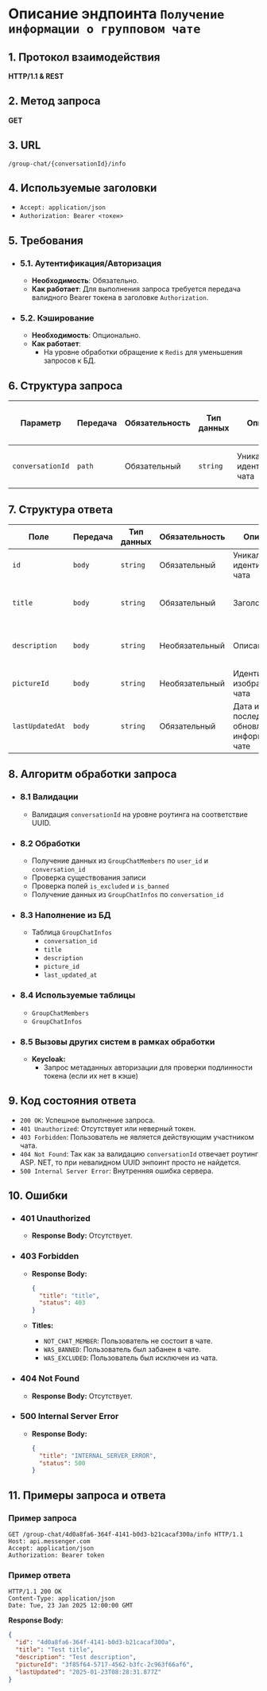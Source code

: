 # Описание эндпоинта `Получение информации о групповом чате`

## 1. Протокол взаимодействия  

**HTTP/1.1 & REST**  

## 2. Метод запроса  

**GET**  

## 3. URL  

`/group-chat/{conversationId}/info`  

## 4. Используемые заголовки  

- `Accept: application/json`  
- `Authorization: Bearer <токен>`  

## 5. Требования  

- ### 5.1. Аутентификация/Авторизация  

  - **Необходимость**: Обязательно.  
  - **Как работает**: Для выполнения запроса требуется передача валидного Bearer токена в заголовке `Authorization`.  

- ### 5.2. Кэширование  

  - **Необходимость**: Опционально.  
  - **Как работает**:  
    - На уровне обработки обращение к `Redis` для уменьшения запросов к БД. 
## 6. Структура запроса  

| **Параметр**     | **Передача** | **Обязательность** | **Тип данных** | **Описание**                  | **Условия валидации**     | **Значения по умолчанию / Допустимые значения** |
|----------------- |--------------|--------------------|----------------|-------------------------------|---------------------------|-------------------------------------------------|
| `conversationId` | `path`       | Обязательный       | `string`       | Уникальный идентификатор чата | Должен быть валидным UUID | Нет значения по умолчанию                       |

## 7. Структура ответа  

| **Поле**         | **Передача**   | **Тип данных** | **Обязательность** | **Описание**                                         | **Допустимые значения**             |
|------------------|----------------|----------------|--------------------|------------------------------------------------------|-------------------------------------|
| `id`             | `body`         | `string`       | Обязательный       | Уникальный идентификатор чата                        | Валидный UUID                       |
| `title`          | `body`         | `string`       | Обязательный       | Заголовок чата                                       | Строка длиной не более 100 символов |
| `description`    | `body`         | `string`       | Необязательный     | Описание чата                                        | Строка длиной не более 500 символов |
| `pictureId`      | `body`         | `string`       | Необязательный     | Идентификатор изображения чата                       | Валидный UUID                       |
| `lastUpdatedAt`  | `body`         | `string`       | Обязательный       | Дата и время последнего обновления информации о чате | Корректное значение даты и времени  |

## 8. Алгоритм обработки запроса

- ### 8.1 Валидации
  - Валидация `conversationId` на уровне роутинга на соответствие UUID.

- ### 8.2 Обработки
  - Получение данных из `GroupChatMembers` по `user_id` и `conversation_id`
  - Проверка существования записи
  - Проверка полей `is_excluded` и `is_banned`
  - Получение данных из `GroupChatInfos` по `conversation_id`

- ### 8.3 Наполнение из БД
  - Таблица `GroupChatInfos`
    - `conversation_id`
    - `title`
    - `description`
    - `picture_id`
    - `last_updated_at`

- ### 8.4 Используемые таблицы
  - `GroupChatMembers`
  - `GroupChatInfos`

- ### 8.5 Вызовы других систем в рамках обработки
  - **Keycloak:**
    - Запрос метаданных авторизации для проверки подлинности токена (если их нет в кэше)  

## 9. Код состояния ответа

- `200 OK`: Успешное выполнение запроса.
- `401 Unauthorized`: Отсутствует или неверный токен.
- `403 Forbidden`: Пользователь не является действующим участником чата.
- `404 Not Found`: Так как за валидацию `conversationId` отвечает роутинг ASP. NET, то при невалидном UUID энпоинт просто не найдется.
- `500 Internal Server Error`: Внутренняя ошибка сервера.

## 10. Ошибки
- ### 401 Unauthorized

  - **Response Body:** Отсутствует.

- ### 403 Forbidden

  - **Response Body:**
    ```json 
    {
      "title": "title",
      "status": 403
    }
    ```

  - **Titles:**
    - `NOT_CHAT_MEMBER`: Пользователь не состоит в чате.
    - `WAS_BANNED`: Пользователь был забанен в чате.
    - `WAS_EXCLUDED`: Пользователь был исключен из чата.

- ### 404 Not Found

  - **Response Body:** Отсутствует.

- ### 500 Internal Server Error

  - **Response Body:**
    ```json 
    {
      "title": "INTERNAL_SERVER_ERROR",
      "status": 500
    }
    ```

## 11. Примеры запроса и ответа

### Пример запроса

```http
GET /group-chat/4d0a8fa6-364f-4141-b0d3-b21cacaf300a/info HTTP/1.1  
Host: api.messenger.com  
Accept: application/json  
Authorization: Bearer token
```

### Пример ответа

```http
HTTP/1.1 200 OK  
Content-Type: application/json  
Date: Tue, 23 Jan 2025 12:00:00 GMT
```

**Response Body:**
```json
{
  "id": "4d0a8fa6-364f-4141-b0d3-b21cacaf300a",
  "title": "Test title",
  "description": "Test description",
  "pictureId": "3f85f64-5717-4562-b3fc-2c963f66af6",
  "lastUpdated": "2025-01-23T08:28:31.877Z"
}
```